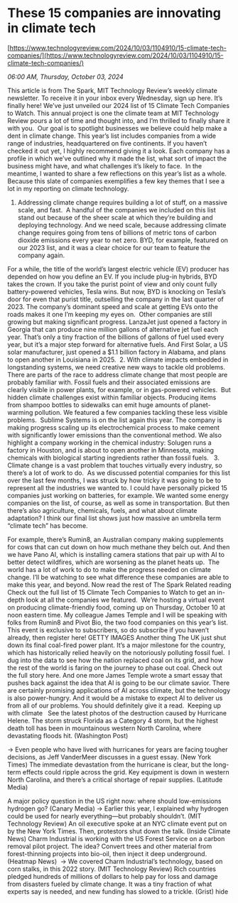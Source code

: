 # These 15 companies are innovating in climate tech

[https://www.technologyreview.com/2024/10/03/1104910/15-climate-tech-companies/](https://www.technologyreview.com/2024/10/03/1104910/15-climate-tech-companies/)

*06:00 AM, Thursday, October 03, 2024*

This article is from The Spark, MIT Technology Review’s weekly climate newsletter. To receive it in your inbox every Wednesday, sign up here. It’s finally here! We’ve just unveiled our 2024 list of 15 Climate Tech Companies to Watch. This annual project is one the climate team at MIT Technology Review pours a lot of time and thought into, and I’m thrilled to finally share it with you.   Our goal is to spotlight businesses we believe could help make a dent in climate change. This year’s list includes companies from a wide range of industries, headquartered on five continents. If you haven’t checked it out yet, I highly recommend giving it a look. Each company has a profile in which we’ve outlined why it made the list, what sort of impact the business might have, and what challenges it’s likely to face.  In the meantime, I wanted to share a few reflections on this year’s list as a whole. Because this slate of companies exemplifies a few key themes that I see a lot in my reporting on climate technology.

1. Addressing climate change requires building a lot of stuff, on a massive scale, and fast.  A handful of the companies we included on this list stand out because of the sheer scale at which they’re building and deploying technology. And we need scale, because addressing climate change requires going from tens of billions of metric tons of carbon dioxide emissions every year to net zero. BYD, for example, featured on our 2023 list, and it was a clear choice for our team to feature the company again.

For a while, the title of the world’s largest electric vehicle (EV) producer has depended on how you define an EV. If you include plug-in hybrids, BYD takes the crown. If you take the purist point of view and only count fully battery-powered vehicles, Tesla wins. But now, BYD is knocking on Tesla’s door for even that purist title, outselling the company in the last quarter of 2023. The company’s dominant speed and scale at getting EVs onto the roads makes it one I’m keeping my eyes on.  Other companies are still growing but making significant progress. LanzaJet just opened a factory in Georgia that can produce nine million gallons of alternative jet fuel each year. That’s only a tiny fraction of the billions of gallons of fuel used every year, but it’s a major step forward for alternative fuels. And First Solar, a US solar manufacturer, just opened a $1.1 billion factory in Alabama, and plans to open another in Louisiana in 2025.  2. With climate impacts embedded in longstanding systems, we need creative new ways to tackle old problems.  There are parts of the race to address climate change that most people are probably familiar with. Fossil fuels and their associated emissions are clearly visible in power plants, for example, or in gas-powered vehicles.   But hidden climate challenges exist within familiar objects. Producing items from shampoo bottles to sidewalks can emit huge amounts of planet-warming pollution. We featured a few companies tackling these less visible problems.  Sublime Systems is on the list again this year. The company is making progress scaling up its electrochemical process to make cement with significantly lower emissions than the conventional method. We also highlight a company working in the chemical industry: Solugen runs a factory in Houston, and is about to open another in Minnesota, making chemicals with biological starting ingredients rather than fossil fuels.   3. Climate change is a vast problem that touches virtually every industry, so there’s a lot of work to do.  As we discussed potential companies for this list over the last few months, I was struck by how tricky it was going to be to represent all the industries we wanted to. I could have personally picked 15 companies just working on batteries, for example. We wanted some energy companies on the list, of course, as well as some in transportation. But then there’s also agriculture, chemicals, fuels, and what about climate adaptation? I think our final list shows just how massive an umbrella term “climate tech” has become.

For example, there’s Rumin8, an Australian company making supplements for cows that can cut down on how much methane they belch out. And then we have Pano AI, which is installing camera stations that pair up with AI to better detect wildfires, which are worsening as the planet heats up.  The world has a lot of work to do to make the progress needed on climate change. I’ll be watching to see what difference these companies are able to make this year, and beyond.  Now read the rest of The Spark Related reading Check out the full list of 15 Climate Tech Companies to Watch to get an in-depth look at all the companies we featured.  We’re hosting a virtual event on producing climate-friendly food, coming up on Thursday, October 10 at noon eastern time. My colleague James Temple and I will be speaking with folks from Rumin8 and Pivot Bio, the two food companies on this year’s list. This event is exclusive to subscribers, so do subscribe if you haven’t already, then register here!  GETTY IMAGES   Another thing The UK just shut down its final coal-fired power plant. It’s a major milestone for the country, which has historically relied heavily on the notoriously polluting fossil fuel.  I dug into the data to see how the nation replaced coal on its grid, and how the rest of the world is faring on the journey to phase out coal. Check out the full story here. And one more James Temple wrote a smart essay that pushes back against the idea that AI is going to be our climate savior. There are certainly promising applications of AI across climate, but the technology is also power-hungry. And it would be a mistake to expect AI to deliver us from all of our problems. You should definitely give it a read.  Keeping up with climate   See the latest photos of the destruction caused by Hurricane Helene. The storm struck Florida as a Category 4 storm, but the highest death toll has been in mountainous western North Carolina, where devastating floods hit. (Washington Post)

→ Even people who have lived with hurricanes for years are facing tougher decisions, as Jeff VanderMeer discusses in a guest essay. (New York Times) The immediate devastation from the hurricane is clear, but the long-term effects could ripple across the grid. Key equipment is down in western North Carolina, and there’s a critical shortage of repair supplies. (Latitude Media)

A major policy question in the US right now: where should low-emissions hydrogen go? (Canary Media) → Earlier this year, I explained why hydrogen could be used for nearly everything—but probably shouldn’t. (MIT Technology Review) An oil executive spoke at an NYC climate event put on by the New York Times. Then, protestors shut down the talk. (Inside Climate News) Charm Industrial is working with the US Forest Service on a carbon removal pilot project. The idea? Convert trees and other material from forest-thinning projects into bio-oil, then inject it deep underground. (Heatmap News)  → We covered Charm Industrial’s technology, based on corn stalks, in this 2022 story. (MIT Technology Review) Rich countries pledged hundreds of millions of dollars to help pay for loss and damage from disasters fueled by climate change. It was a tiny fraction of what experts say is needed, and new funding has slowed to a trickle. (Grist) hide

